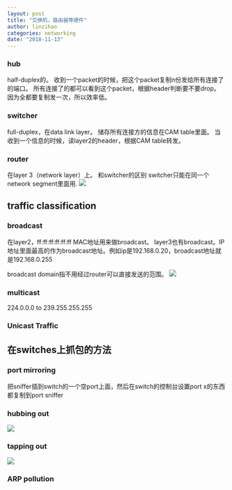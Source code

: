 ```yaml
---
layout: post
title: "交换机，路由器等硬件"
author: linzihao
categories: networking
date: "2018-11-13"
---
```


### hub ###
half-duplex的。
收到一个packet的时候，把这个packet复制n份发给所有连接了的端口。
所有连接了的都可以看到这个packet，根据header判断要不要drop。
因为全都要复制发一次，所以效率低。

### switcher ###
full-duplex，在data link layer。
储存所有连接方的信息在CAM table里面。
当收到一个信息的时候，读layer2的header，根据CAM table转发。

### router ###
在layer 3（network layer）上。
和switcher的区别
switcher只能在同一个network segment里面用.
![](https://i.imgur.com/3H8uSt6.png)

## traffic classification ##
### broadcast ###
在layer2，ff:ff:ff:ff:ff:ff MAC地址用来做broadcast。
layer3也有broadcast。IP地址里面最高的作为broadcast地址。例如ip是192.168.0.20，broadcast地址就是192.168.0.255

broadcast domain指不用经过router可以直接发送的范围。
![](https://i.imgur.com/QldtrdF.png)

### multicast ###
224.0.0.0 to 239.255.255.255

### Unicast Traffic ###

## 在switches上抓包的方法 ##
### port mirroring ###
把sniffer插到switch的一个空port上面，然后在switch的控制台设置port x的东西都复制到port sniffer

### hubbing out ###
![](https://i.imgur.com/Bcot1oR.png)

### tapping out ###
![](https://i.imgur.com/XQz7cu1.png)

### ARP pollution ###
